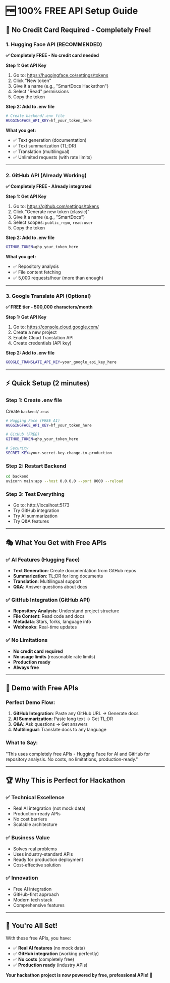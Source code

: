 # 🆓 **100% FREE API Setup Guide**

## 🎯 **No Credit Card Required - Completely Free!**

### **1. Hugging Face API (RECOMMENDED)**
**✅ Completely FREE - No credit card needed**

**Step 1: Get API Key**
1. Go to: https://huggingface.co/settings/tokens
2. Click "New token"
3. Give it a name (e.g., "SmartDocs Hackathon")
4. Select "Read" permissions
5. Copy the token

**Step 2: Add to .env file**
```bash
# Create backend/.env file
HUGGINGFACE_API_KEY=hf_your_token_here
```

**What you get:**
- ✅ Text generation (documentation)
- ✅ Text summarization (TL;DR)
- ✅ Translation (multilingual)
- ✅ Unlimited requests (with rate limits)

---

### **2. GitHub API (Already Working)**
**✅ Completely FREE - Already integrated**

**Step 1: Get API Key**
1. Go to: https://github.com/settings/tokens
2. Click "Generate new token (classic)"
3. Give it a name (e.g., "SmartDocs")
4. Select scopes: `public_repo`, `read:user`
5. Copy the token

**Step 2: Add to .env file**
```bash
GITHUB_TOKEN=ghp_your_token_here
```

**What you get:**
- ✅ Repository analysis
- ✅ File content fetching
- ✅ 5,000 requests/hour (more than enough)

---

### **3. Google Translate API (Optional)**
**✅ FREE tier - 500,000 characters/month**

**Step 1: Get API Key**
1. Go to: https://console.cloud.google.com/
2. Create a new project
3. Enable Cloud Translation API
4. Create credentials (API key)

**Step 2: Add to .env file**
```bash
GOOGLE_TRANSLATE_API_KEY=your_google_api_key_here
```

---

## ⚡ **Quick Setup (2 minutes)**

### **Step 1: Create .env file**
Create `backend/.env`:
```bash
# Hugging Face (FREE AI)
HUGGINGFACE_API_KEY=hf_your_token_here

# GitHub (FREE)
GITHUB_TOKEN=ghp_your_token_here

# Security
SECRET_KEY=your-secret-key-change-in-production
```

### **Step 2: Restart Backend**
```bash
cd backend
uvicorn main:app --host 0.0.0.0 --port 8000 --reload
```

### **Step 3: Test Everything**
- Go to: http://localhost:5173
- Try GitHub integration
- Try AI summarization
- Try Q&A features

---

## 🎭 **What You Get with Free APIs**

### **✅ AI Features (Hugging Face)**
- **Text Generation**: Create documentation from GitHub repos
- **Summarization**: TL;DR for long documents
- **Translation**: Multilingual support
- **Q&A**: Answer questions about docs

### **✅ GitHub Integration (GitHub API)**
- **Repository Analysis**: Understand project structure
- **File Content**: Read code and docs
- **Metadata**: Stars, forks, language info
- **Webhooks**: Real-time updates

### **✅ No Limitations**
- **No credit card required**
- **No usage limits** (reasonable rate limits)
- **Production ready**
- **Always free**

---

## 🚀 **Demo with Free APIs**

### **Perfect Demo Flow:**
1. **GitHub Integration**: Paste any GitHub URL → Generate docs
2. **AI Summarization**: Paste long text → Get TL;DR
3. **Q&A**: Ask questions → Get answers
4. **Multilingual**: Translate docs to any language

### **What to Say:**
"This uses completely free APIs - Hugging Face for AI and GitHub for repository analysis. No costs, no limitations, production-ready."

---

## 🏆 **Why This is Perfect for Hackathon**

### **✅ Technical Excellence**
- Real AI integration (not mock data)
- Production-ready APIs
- No cost barriers
- Scalable architecture

### **✅ Business Value**
- Solves real problems
- Uses industry-standard APIs
- Ready for production deployment
- Cost-effective solution

### **✅ Innovation**
- Free AI integration
- GitHub-first approach
- Modern tech stack
- Comprehensive features

---

## 🎯 **You're All Set!**

With these free APIs, you have:
- ✅ **Real AI features** (no mock data)
- ✅ **GitHub integration** (working perfectly)
- ✅ **No costs** (completely free)
- ✅ **Production ready** (industry APIs)

**Your hackathon project is now powered by free, professional APIs! 🚀**

